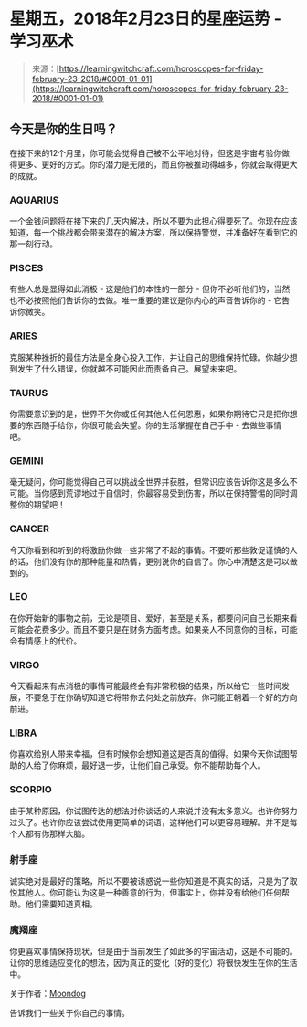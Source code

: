<!--yml

category: 未分类

date: 2024-06-12 18:15:31

-->

# 星期五，2018年2月23日的星座运势 - 学习巫术

> 来源：[https://learningwitchcraft.com/horoscopes-for-friday-february-23-2018/#0001-01-01](https://learningwitchcraft.com/horoscopes-for-friday-february-23-2018/#0001-01-01)

## 今天是你的生日吗？

在接下来的12个月里，你可能会觉得自己被不公平地对待，但这是宇宙考验你做得更多、更好的方式。你的潜力是无限的，而且你被推动得越多，你就会取得更大的成就。

### AQUARIUS

一个金钱问题将在接下来的几天内解决，所以不要为此担心得要死了。你现在应该知道，每一个挑战都会带来潜在的解决方案，所以保持警觉，并准备好在看到它的那一刻行动。

### PISCES

有些人总是显得如此消极 - 这是他们的本性的一部分 - 但你不必听他们的，当然也不必按照他们告诉你的去做。唯一重要的建议是你内心的声音告诉你的 - 它告诉你微笑。

### ARIES

克服某种挫折的最佳方法是全身心投入工作，并让自己的思维保持忙碌。你越少想到发生了什么错误，你就越不可能因此而责备自己。展望未来吧。

### TAURUS

你需要意识到的是，世界不欠你或任何其他人任何恩惠，如果你期待它只是把你想要的东西随手给你，你很可能会失望。你的生活掌握在自己手中 - 去做些事情吧。

### GEMINI

毫无疑问，你可能觉得自己可以挑战全世界并获胜，但常识应该告诉你这是多么不可能。当你感到荒谬地过于自信时，你最容易受到伤害，所以在保持警惕的同时调整你的期望吧！

### CANCER

今天你看到和听到的将激励你做一些非常了不起的事情。不要听那些敦促谨慎的人的话，他们没有你的那种能量和热情，更别说你的自信了。你心中清楚这是可以做到的。

### LEO

在你开始新的事物之前，无论是项目、爱好，甚至是关系，都要问问自己长期来看可能会花费多少。而且不要只是在财务方面考虑。如果亲人不同意你的目标，可能会有情感上的代价。

### VIRGO

今天看起来有点消极的事情可能最终会有非常积极的结果，所以给它一些时间发展，不要急于在你确切知道它将带你去何处之前放弃。你可能正朝着一个好的方向前进。

### LIBRA

你喜欢给别人带来幸福，但有时候你会想知道这是否真的值得。如果今天你试图帮助的人给了你麻烦，最好退一步，让他们自己承受。你不能帮助每个人。

### SCORPIO

由于某种原因，你试图传达的想法对你谈话的人来说并没有太多意义。也许你努力过头了。也许你应该尝试使用更简单的词语，这样他们可以更容易理解。并不是每个人都有你那样大脑。

### 射手座

诚实绝对是最好的策略，所以不要被诱惑说一些你知道是不真实的话，只是为了取悦其他人。你可能认为这是一种善意的行为，但事实上，你并没有给他们任何帮助。他们需要知道真相。

### 魔羯座

你更喜欢事情保持现状，但是由于当前发生了如此多的宇宙活动，这是不可能的。让你的思维适应变化的想法，因为真正的变化（好的变化）将很快发生在你的生活中。

关于作者：[Moondog](https://learningwitchcraft.com/profile/?tthayer/)

告诉我们一些关于你自己的事情。
